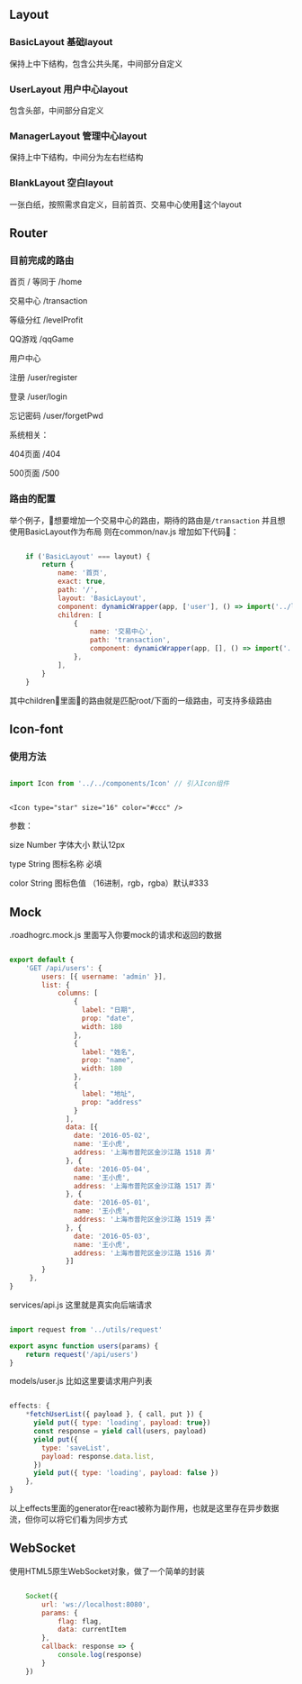 ## Layout

### BasicLayout 基础layout 

保持上中下结构，包含公共头尾，中间部分自定义

### UserLayout 用户中心layout 

包含头部，中间部分自定义

### ManagerLayout 管理中心layout

保持上中下结构，中间分为左右栏结构

### BlankLayout 空白layout

一张白纸，按照需求自定义，目前首页、交易中心使用这个layout

## Router

### 目前完成的路由

首页 / 等同于 /home

交易中心 /transaction

等级分红 /levelProfit

QQ游戏 /qqGame

用户中心

注册 /user/register

登录 /user/login

忘记密码 /user/forgetPwd

系统相关：

404页面 /404

500页面 /500

### 路由的配置

举个例子，想要增加一个交易中心的路由，期待的路由是`/transaction` 并且想使用BasicLayout作为布局 则在common/nav.js 增加如下代码：

```javascript

    if ('BasicLayout' === layout) {
        return {
            name: '首页', 
            exact: true,
            path: '/',
            layout: 'BasicLayout',
            component: dynamicWrapper(app, ['user'], () => import('../layouts/BasicLayout')),
            children: [
                {
                    name: '交易中心',
                    path: 'transaction',
                    component: dynamicWrapper(app, [], () => import('../routes/Transaction/index')),
                },
            ],
        }
    }

```

其中children里面的路由就是匹配root/下面的一级路由，可支持多级路由

## Icon-font

### 使用方法

```javascript

import Icon from '../../components/Icon' // 引入Icon组件

```

```rxjs

<Icon type="star" size="16" color="#ccc" />

```

参数：

size Number 字体大小 默认12px

type String 图标名称 必填

color String 图标色值 （16进制，rgb，rgba）默认#333

## Mock

.roadhogrc.mock.js 里面写入你要mock的请求和返回的数据

```javascript

export default {
    'GET /api/users': { 
        users: [{ username: 'admin' }],
        list: {
            columns: [
                {
                  label: "日期",
                  prop: "date",
                  width: 180
                },
                {
                  label: "姓名",
                  prop: "name",
                  width: 180
                },
                {
                  label: "地址",
                  prop: "address"
                }
              ],
              data: [{
                date: '2016-05-02',
                name: '王小虎',
                address: '上海市普陀区金沙江路 1518 弄'
              }, {
                date: '2016-05-04',
                name: '王小虎',
                address: '上海市普陀区金沙江路 1517 弄'
              }, {
                date: '2016-05-01',
                name: '王小虎',
                address: '上海市普陀区金沙江路 1519 弄'
              }, {
                date: '2016-05-03',
                name: '王小虎',
                address: '上海市普陀区金沙江路 1516 弄'
              }]
        }
     },
}

```

services/api.js 这里就是真实向后端请求

```javascript

import request from '../utils/request'

export async function users(params) {
    return request('/api/users')
}

```

models/user.js 比如这里要请求用户列表

```javascript

effects: {
    *fetchUserList({ payload }, { call, put }) {
      yield put({ type: 'loading', payload: true})
      const response = yield call(users, payload)
      yield put({
        type: 'saveList',
        payload: response.data.list,
      })
      yield put({ type: 'loading', payload: false })
    },
}

```

以上effects里面的generator在react被称为副作用，也就是这里存在异步数据流，但你可以将它们看为同步方式

## WebSocket

使用HTML5原生WebSocket对象，做了一个简单的封装

```javascript

    Socket({
        url: 'ws://localhost:8080',
        params: {
            flag: flag, 
            data: currentItem
        },
        callback: response => {
            console.log(response)
        }
    })

```